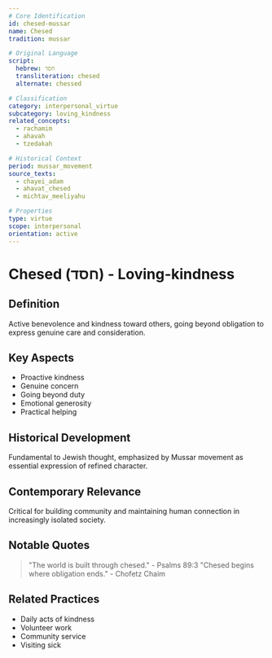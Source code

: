 ```yaml
---
# Core Identification
id: chesed-mussar
name: Chesed
tradition: mussar

# Original Language
script:
  hebrew: חסד
  transliteration: chesed
  alternate: chessed

# Classification
category: interpersonal_virtue
subcategory: loving_kindness
related_concepts:
  - rachamim
  - ahavah
  - tzedakah

# Historical Context
period: mussar_movement
source_texts:
  - chayei_adam
  - ahavat_chesed
  - michtav_meeliyahu

# Properties
type: virtue
scope: interpersonal
orientation: active
---
```


# Chesed (חסד) - Loving-kindness

## Definition
Active benevolence and kindness toward others, going beyond obligation to express genuine care and consideration.

## Key Aspects
- Proactive kindness
- Genuine concern
- Going beyond duty
- Emotional generosity
- Practical helping

## Historical Development
Fundamental to Jewish thought, emphasized by Mussar movement as essential expression of refined character.

## Contemporary Relevance
Critical for building community and maintaining human connection in increasingly isolated society.

## Notable Quotes
> "The world is built through chesed." - Psalms 89:3
> "Chesed begins where obligation ends." - Chofetz Chaim

## Related Practices
- Daily acts of kindness
- Volunteer work
- Community service
- Visiting sick